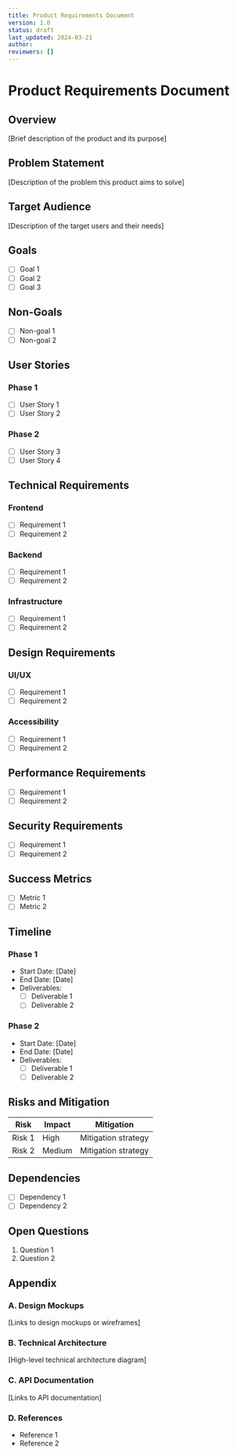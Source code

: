 ```yaml
---
title: Product Requirements Document
version: 1.0
status: draft
last_updated: 2024-03-21
author: 
reviewers: []
---
```


# Product Requirements Document

## Overview
[Brief description of the product and its purpose]

## Problem Statement
[Description of the problem this product aims to solve]

## Target Audience
[Description of the target users and their needs]

## Goals
- [ ] Goal 1
- [ ] Goal 2
- [ ] Goal 3

## Non-Goals
- [ ] Non-goal 1
- [ ] Non-goal 2

## User Stories
### Phase 1
- [ ] User Story 1
- [ ] User Story 2

### Phase 2
- [ ] User Story 3
- [ ] User Story 4

## Technical Requirements
### Frontend
- [ ] Requirement 1
- [ ] Requirement 2

### Backend
- [ ] Requirement 1
- [ ] Requirement 2

### Infrastructure
- [ ] Requirement 1
- [ ] Requirement 2

## Design Requirements
### UI/UX
- [ ] Requirement 1
- [ ] Requirement 2

### Accessibility
- [ ] Requirement 1
- [ ] Requirement 2

## Performance Requirements
- [ ] Requirement 1
- [ ] Requirement 2

## Security Requirements
- [ ] Requirement 1
- [ ] Requirement 2

## Success Metrics
- [ ] Metric 1
- [ ] Metric 2

## Timeline
### Phase 1
- Start Date: [Date]
- End Date: [Date]
- Deliverables:
  - [ ] Deliverable 1
  - [ ] Deliverable 2

### Phase 2
- Start Date: [Date]
- End Date: [Date]
- Deliverables:
  - [ ] Deliverable 1
  - [ ] Deliverable 2

## Risks and Mitigation
| Risk | Impact | Mitigation |
|------|---------|------------|
| Risk 1 | High | Mitigation strategy |
| Risk 2 | Medium | Mitigation strategy |

## Dependencies
- [ ] Dependency 1
- [ ] Dependency 2

## Open Questions
1. Question 1
2. Question 2

## Appendix
### A. Design Mockups
[Links to design mockups or wireframes]

### B. Technical Architecture
[High-level technical architecture diagram]

### C. API Documentation
[Links to API documentation]

### D. References
- Reference 1
- Reference 2 